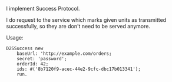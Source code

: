 I implement Success Protocol.

I do request to the service which marks given units as transmitted successfully, so they are don't need to be served anymore.

Usage:

	D2SSuccess new
		baseUrl: 'http://example.com/orders;
		secret: 'password';
		orderId: 42;
		ids: #('8b7120f9-acec-44e2-9cfc-dbc17b013341');
		run.
